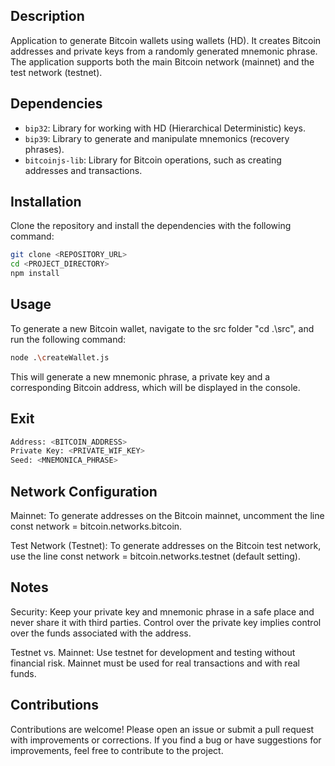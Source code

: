 
## Description

Application to generate Bitcoin wallets using wallets (HD). It creates Bitcoin addresses and private keys from a randomly generated mnemonic phrase. The application supports both the main Bitcoin network (mainnet) and the test network (testnet).

## Dependencies

- `bip32`: Library for working with HD (Hierarchical Deterministic) keys.
- `bip39`: Library to generate and manipulate mnemonics (recovery phrases).
- `bitcoinjs-lib`: Library for Bitcoin operations, such as creating addresses and transactions.

## Installation

Clone the repository and install the dependencies with the following command:

```bash
git clone <REPOSITORY_URL>
cd <PROJECT_DIRECTORY>
npm install
```
## Usage

To generate a new Bitcoin wallet, navigate to the src folder "cd .\src\", and run the following command:

```bash
node .\createWallet.js
```
This will generate a new mnemonic phrase, a private key and a corresponding Bitcoin address, which will be displayed in the console.

## Exit

```bash
Address: <BITCOIN_ADDRESS>
Private Key: <PRIVATE_WIF_KEY>
Seed: <MNEMONICA_PHRASE>
```

## Network Configuration

Mainnet: To generate addresses on the Bitcoin mainnet, uncomment the line const network = bitcoin.networks.bitcoin.

Test Network (Testnet): To generate addresses on the Bitcoin test network, use the line const network = bitcoin.networks.testnet (default setting).

## Notes

Security: Keep your private key and mnemonic phrase in a safe place and never share it with third parties. Control over the private key implies control over the funds associated with the address.

Testnet vs. Mainnet: Use testnet for development and testing without financial risk. Mainnet must be used for real transactions and with real funds.

## Contributions
Contributions are welcome! Please open an issue or submit a pull request with improvements or corrections. If you find a bug or have suggestions for improvements, feel free to contribute to the project.